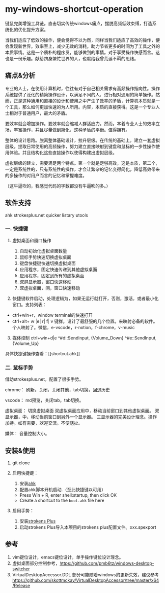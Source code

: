 # my-windows-shortcut-operation
键鼠完美增强工具链。直击切实传统windows痛点，摆脱高频低效束缚，打造系统化的优化提升方案。

当我们适应了低效的操作，便会觉得不以为然，同样当我们适应了高效的操作，便会发现新世界。效率至上，减少无效的消耗，助力节省更多的时间为了工具之外的本质事情。这是一个质朴的程序员，能够做到的事情。对于享受操作快感而言。这也是一份乐趣。献给跻身繁忙世界的人，也献给我曾荒诞不羁的思绪。

## 痛点&分析
专业的人士，在使用计算机时，往往有对于自己相关需求有高频操作指向性。操作系统提供了泛化的精简操作设计，以满足不同的人，进行相对通用的简单操作。然而，正是这种通用和直接的设计和使用之中产生了效率的矛盾，计算机本质就是一个工具，那么如何更加快速的为人所用。内容，本质的直接获得。这是一个专业人士相对于普通用户，最大的矛盾。

要效率就会增加操作。要效率就会缩减人群适应力。然而，本着专业人士的效率立场，丰富操作，并且尽量做到简化，这种矛盾的平衡。值得拥有。

整体的设计思路。脱离整体基础设计，拉升层级。在传统的基础上，建立一套虚拟层级。提取日常使用的高频操作，努力建立直接映射到键盘和鼠标的一步性操作使用体验。并且结构化这些直接操作以使得构建出虚拟层级。

虚拟层级的建立，需要满足两个特点。第一个就是足够高效，这是本质，第二个，一定是系统性的，只有系统性的操作，才会让繁杂的记忆变得简化。降低高效带来的多操作的对用户而言的记忆和掌握难度。

（这牛逼吹的，我感觉代码的字数都没有牛逼吹的多。）

## 软件支持
ahk
strokesplus.net
quicker
listary
utools

### 一. 快捷键
1. 虚拟桌面和窗口操作
   1. 自动初始化虚拟桌面数量
   2. 鼠标手势快速切换虚拟桌面
   3. 键盘快捷键快速切换虚拟桌面
   4. 应用程序，固定快速传递到其他虚拟桌面
   5. 应用程序，固定到所有的虚拟桌面   
   6. 双屏显示器，窗口快速移动
   7. 双虚拟桌面，间，窗口快速移动

2. 快捷键软件启动，处理逻辑为，如果无运行就打开，否则，激活，或者最小化窗口。支持列表：

* ctrl+win+r，window terminal的快速打开
* ctrl+alt+ w |e| r| f| v 键群，设计了最舒服的几个位置。来映射必备的软件。个人映射了。微信，e-vscode，r-notion，f-chrome，v-music

3. 媒体控制 ctrl+win+d|e ^#d::SendInput, {Volume_Down} ^#e::SendInput, {Volume_Up}

具体快捷键操作查看：[[shortcut.ahk]]

### 二. 鼠标手势
借助strokesplus.net，配置了很多手势。

chrome：
刷新，关闭，关闭其他，tab切换，回退历史

vscode：
md预览，关闭tab，tab切换。

虚拟桌面：
切换虚拟桌面
双虚拟桌面应用中，移动当前窗口到其他虚拟桌面。
双显示器，中，移动当前窗口到另外一个显示器。
三显示器的完美设计理念。操作加持。如有需要，欢迎交流。不便瞎扯。

媒体：
音量控制大小。

## 安装&使用
1. git clone

2. 启用快捷键： 
   1. 安装[ahk](https://www.autohotkey.com/)
   2. 配置ahk脚本开机启动.（至此快捷键以可用）
   - Press Win + R, enter shell:startup, then click OK
   - Create a shortcut to the `boot.ahk` file here
     
3. 启用手势：  
   1. 安装[strokens Plus](https://www.strokesplus.com/downloads/)
   2. 启动strokens Plus导入本项目的strokens plus配置文件。xxx.spexport

## 参考
1. vim键位设计，emacs键位设计，单手操作键位设计理念。
2. 虚拟桌面部分控制参考，https://github.com/pmb6tz/windows-desktop-switcher
3. VirtualDesktopAccessor.DDL 部分可能随着windows的更新失效，建议参考 https://github.com/skottmckay/VirtualDesktopAccessor/tree/master/x64/Release
